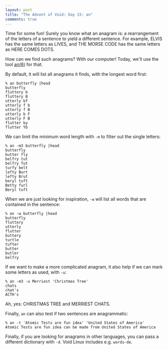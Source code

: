 ```yaml
---
layout: post
title: "The Advent of Void: Day 15: an"
comments: true
---
```


Time for some fun!  Surely you know what an anagram is:
a rearrangement of the letters of a sentence to yield a different sentence.
For example, ELVIS has the same letters as LIVES,
and THE MORSE CODE has the same letters as HERE COMES DOTS.

How can we find such anagrams? With our computer! Today, we'll use the tool
[an(6)](https://man.voidlinux.eu/an.6) for that.

By default, it will list all anagrams it finds, with the longest word first:

```
% an butterfly |head    
butterfly
fluttery b
fluttery B
utterly bf
utterly f b
utterly f B
utterly b F
utterly F B
flutter by
flutter Yb
```

We can limit the minimum word length with `-m` to filter out the
single letters:

```
% an -m3 butterfly |head
butterfly
butter fly
belfry tut
belfry Tut
turfy belt
lefty Burt
lefty Brut
beryl tuft
Betty furl
Beryl tuft
```

When we are just looking for inspiration, `-w` will list all words
that are contained in the sentence:

```
% an -w butterfly |head 
butterfly
fluttery
utterly
flutter
buttery
turtle
tufter
butter
butler
belfry
```

If we want to make a more complicated anagram, it also help if we can
mark some letters as used, with `-u`:

```
% an -m3 -u Merriest 'Christmas Tree' 
chats
chat's
ACTH's
```

Ah, yes: CHRISTMAS TREE and MERRIEST CHATS.

Finally, `an` can also test if two sentences are anagrammatic:

```
% an -t 'Atomic Tests are fun idea' 'United States of America' 
Atomic Tests are fun idea can be made from United States of America
```

Finally, if you are looking for anagrams in other languages,
you can pass a different dictionary with `-d`.
Void Linux includes e.g. `words-de`.

